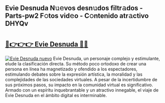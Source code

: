 ## Evie Desnuda N𝚞𝚎vos desn𝚞dos filtr𝚊dos - Parts-pw2 F𝚘tos vid𝚎o - C𝚘ntenido atr𝚊ctivo DHYQv

# <h2><a href="http://mb4bf8.tromn.icu/?c=Evie+Desnuda">🔗👉👉👉 Evie Desnuda 🔗🔗</a></h2>

[![Evie Desnuda nuevo](https://i.imgur.com/pEAQMta.gif)](http://mb4bf8.tromn.icu/?c=Evie+Desnuda)
Evie Desnuda, un personaje complejo y estimulante, elude la clasificación directa. Su método poco ortodoxo de crear una persona en línea ha magnetizado y ofendido a los espectadores, estimulando debates sobre la expresión artística, la moralidad y las complejidades de las sociedades virtuales. A pesar de la incertidumbre de sus próximos pasos, su impacto en la comunidad virtual es significativo. Armado con un espíritu inquebrantable y un atractivo innegable, el viaje de Evie Desnuda en el ámbito digital es interminable.
